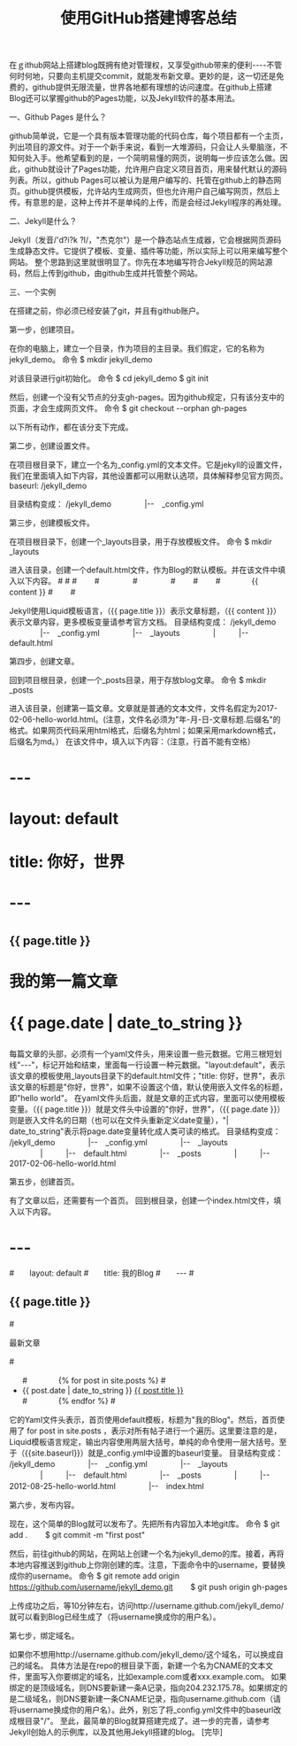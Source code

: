 ﻿---
layout: post
title: "使用GitHub搭建博客总结"
tagline: "build blog with github"
description: ""
tags: ["总结", "git", "github"]
---

在ｇithub网站上搭建blog既拥有绝对管理权，又享受github带来的便利----不管何时何地，只要向主机提交commit，就能发布新文章。更妙的是，这一切还是免费的，github提供无限流量，世界各地都有理想的访问速度。在github上搭建Blog还可以掌握github的Pages功能，以及Jekyll软件的基本用法。

一、Github Pages 是什么？

github简单说，它是一个具有版本管理功能的代码仓库，每个项目都有一个主页，列出项目的源文件。对于一个新手来说，看到一大堆源码，只会让人头晕脑涨，不知何处入手。他希望看到的是，一个简明易懂的网页，说明每一步应该怎么做。因此，github就设计了Pages功能，允许用户自定义项目首页，用来替代默认的源码列表。所以，github Pages可以被认为是用户编写的、托管在github上的静态网页。github提供模板，允许站内生成网页，但也允许用户自己编写网页，然后上传。有意思的是，这种上传并不是单纯的上传，而是会经过Jekyll程序的再处理。

二、Jekyll是什么？

Jekyll（发音/'d?i?k ?l/，"杰克尔"）是一个静态站点生成器，它会根据网页源码生成静态文件。它提供了模板、变量、插件等功能，所以实际上可以用来编写整个网站。
整个思路到这里就很明显了。你先在本地编写符合Jekyll规范的网站源码，然后上传到github，由github生成并托管整个网站。

三、一个实例

在搭建之前，你必须已经安装了git，并且有github账户。

第一步，创建项目。

在你的电脑上，建立一个目录，作为项目的主目录。我们假定，它的名称为jekyll_demo。
命令 $ mkdir jekyll_demo

对该目录进行git初始化。
命令 $ cd jekyll_demo
	$ git init

然后，创建一个没有父节点的分支gh-pages。因为github规定，只有该分支中的页面，才会生成网页文件。
命令 $ git checkout --orphan gh-pages 

以下所有动作，都在该分支下完成。

第二步，创建设置文件。

在项目根目录下，建立一个名为_config.yml的文本文件。它是jekyll的设置文件，我们在里面填入如下内容，其他设置都可以用默认选项，具体解释参见官方网页。
baseurl: /jekyll_demo

目录结构变成：
/jekyll_demo
　　　　|--　_config.yml

第三步，创建模板文件。

在项目根目录下，创建一个_layouts目录，用于存放模板文件。
命令 $ mkdir _layouts

进入该目录，创建一个default.html文件，作为Blog的默认模板。并在该文件中填入以下内容。
#<!DOCTYPE html>
#<html>
#　　<head>
#　　　　<meta http-equiv="content-type" content="text/html; charset=utf-8" />
#　　　　<title>{{ page.title }}</title>
#　　</head>
#　　<body>
#　　　　{{ content }}
#　　</body>
#</html>

Jekyll使用Liquid模板语言，（{{ page.title }}）表示文章标题，（{{ content }}）表示文章内容，更多模板变量请参考官方文档。
目录结构变成：
/jekyll_demo
　　　　|--　_config.yml
　　　　|--　_layouts
　　　　|　　　|--　default.html

第四步，创建文章。

回到项目根目录，创建一个_posts目录，用于存放blog文章。
命令 $ mkdir _posts

进入该目录，创建第一篇文章。文章就是普通的文本文件，文件名假定为2017-02-06-hello-world.html。(注意，文件名必须为"年-月-日-文章标题.后缀名"的格式。如果网页代码采用html格式，后缀名为html；如果采用markdown格式，后缀名为md。）
在该文件中，填入以下内容：（注意，行首不能有空格）
#	---
#	layout: default
#	title: 你好，世界
#	---
#	<h2>{{ page.title }}</h2>
#	<p>我的第一篇文章</p>
#	<p>{{ page.date | date_to_string }}</p>
	
每篇文章的头部，必须有一个yaml文件头，用来设置一些元数据。它用三根短划线"---"，标记开始和结束，里面每一行设置一种元数据。"layout:default"，表示该文章的模板使用_layouts目录下的default.html文件；"title: 你好，世界"，表示该文章的标题是"你好，世界"，如果不设置这个值，默认使用嵌入文件名的标题，即"hello world"。
在yaml文件头后面，就是文章的正式内容，里面可以使用模板变量。（{{ page.title }}）就是文件头中设置的"你好，世界"，（{{ page.date }}）则是嵌入文件名的日期（也可以在文件头重新定义date变量），"| date_to_string"表示将page.date变量转化成人类可读的格式。
目录结构变成：
/jekyll_demo
　　　　|--　_config.yml
　　　　|--　_layouts
　　　　|　　　|--　default.html 
　　　　|--　_posts
　　　　|　　　|--　2017-02-06-hello-world.html

第五步，创建首页。

有了文章以后，还需要有一个首页。
回到根目录，创建一个index.html文件，填入以下内容。
#	---
#　　layout: default
#　　title: 我的Blog
#　　---
#　　<h2>{{ page.title }}</h2>
#　　<p>最新文章</p>
#　　<ul>
#　　　　{% for post in site.posts %}
#　　　　　　<li>{{ post.date | date_to_string }} <a href="{{ site.baseurl }}{{ post.url }}">{{ post.title }}</a></li>
#　　　　{% endfor %}
#　　</ul>

它的Yaml文件头表示，首页使用default模板，标题为"我的Blog"。然后，首页使用了 for post in site.posts ，表示对所有帖子进行一个遍历。这里要注意的是，Liquid模板语言规定，输出内容使用两层大括号，单纯的命令使用一层大括号。至于（{{site.baseurl}}）就是_config.yml中设置的baseurl变量。
目录结构变成：
/jekyll_demo
　　　　|--　_config.yml
　　　　|--　_layouts
　　　　|　　　|--　default.html 
　　　　|--　_posts
　　　　|　　　|--　2012-08-25-hello-world.html
　　　　|--　index.html

第六步，发布内容。

现在，这个简单的Blog就可以发布了。先把所有内容加入本地git库。
命令 $ git add .　　
	$ git commit -m "first post"

然后，前往github的网站，在网站上创建一个名为jekyll_demo的库。接着，再将本地内容推送到github上你刚创建的库。注意，下面命令中的username，要替换成你的username。
命令 $ git remote add origin https://github.com/username/jekyll_demo.git
　　$ git push origin gh-pages

上传成功之后，等10分钟左右，访问http://username.github.com/jekyll_demo/就可以看到Blog已经生成了（将username换成你的用户名）。

第七步，绑定域名。

如果你不想用http://username.github.com/jekyll_demo/这个域名，可以换成自己的域名。
具体方法是在repo的根目录下面，新建一个名为CNAME的文本文件，里面写入你要绑定的域名，比如example.com或者xxx.example.com。
如果绑定的是顶级域名，则DNS要新建一条A记录，指向204.232.175.78。如果绑定的是二级域名，则DNS要新建一条CNAME记录，指向username.github.com（请将username换成你的用户名）。此外，别忘了将_config.yml文件中的baseurl改成根目录"/"。
至此，最简单的Blog就算搭建完成了。进一步的完善，请参考Jekyll创始人的示例库，以及其他用Jekyll搭建的blog。
[完毕]